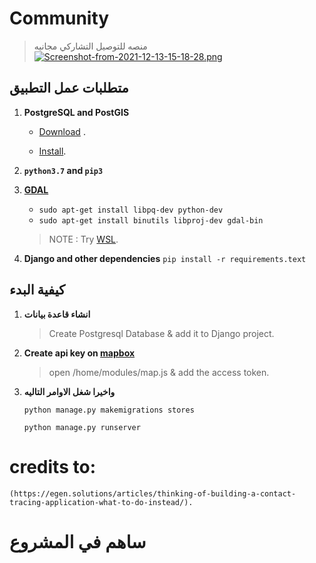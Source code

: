 # Community
> منصه للتوصيل التشاركي   مجانيه
[![Screenshot-from-2021-12-13-15-18-28.png](https://i.postimg.cc/PrVcrC9n/Screenshot-from-2021-12-13-15-18-28.png)](https://postimg.cc/MvRt9pz9)

## متطلبات عمل التطبيق

1. **PostgreSQL and PostGIS**
    - [Download](https://www.postgresql.org/download/) .

    - [Install](https://postgis.net/install/).

2. **`python3.7` and `pip3`**

3. **[GDAL](https://gdal.org/)**

    - `sudo apt-get install libpq-dev python-dev`
    - `sudo apt-get install binutils libproj-dev gdal-bin`

    >NOTE : Try [WSL](https://ubuntu.com/wsl).

4. **Django and other dependencies**
    `pip install -r requirements.text`

## كيفية البدء

1. **انشاء قاعدة بيانات**
    >Create Postgresql Database &
    >add it to Django project.

2. **Create api key on [mapbox](https://mapbox.com/)**
    >open /home/modules/map.js &
    >add the access token.

3. **واخيرا شغل الاوامر التاليه**

    `python manage.py makemigrations stores`

    `python manage.py runserver`




# credits to:
    (https://egen.solutions/articles/thinking-of-building-a-contact-tracing-application-what-to-do-instead/).


# ساهم في المشروع
    
